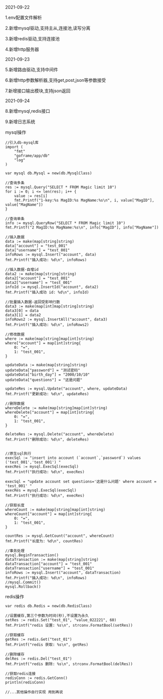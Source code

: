 2021-09-22

1.env配置文件解析

2.新增mysql驱动,支持主从,连接池,读写分离

3.新增redis驱动,支持连接池

4.新增http服务器

2021-09-23

5.新增路由驱动,支持中间件

6.新增http参数解析器,支持get,post,json等参数接受

7.新增接口输出模块,支持json返回

2021-09-24

8.新增mysql,redis接口

9.新增日志系统

mysql操作
    
    //引入db-mysql库
    import (
        "fmt"
        "goframe/app/db"
        "log"
    )

    var mysql db.Mysql = new(db.MysqlClass)
    
    //查询多条
    res := mysql.Query("SELECT * FROM Magic limit 10")
    for i := 0; i <= len(res); i++ {
        value := res[i]
        fmt.Printf("1-key:%s MagID:%s MagName:%s\n", i, value["MagID"], value["MagName"])
    }
    
    //查询单条
    info := mysql.QueryRow("SELECT * FROM Magic limit 10")
    fmt.Printf("2 MagID:%s MagName:%s\n", info["MagID"], info["MagName"])

    //插入数据
    data := make(map[string]string)
    data["account"] = "test_001"
    data["username"] = "test_001"
    infoRows := mysql.Insert("account", data)
    fmt.Printf("插入成功: %d\n", infoRows)
    
    //插入数据-自增id
    data2 := make(map[string]string)
    data2["account"] = "test_001"
    data2["username"] = "test_001"
    infoId := mysql.InsertId("account", data2)
    fmt.Printf("插入成功 id: %d\n", infoId)
    
    //批量插入数据-返回受影响行数
    data3 := make(map[int]map[string]string)
    data3[0] = data
    data3[1] = data2
    infoRows2 := mysql.InsertAll("account", data3)
    fmt.Printf("插入成功: %d\n", infoRows2)
    
    //修改数据
    where := make(map[string]map[int]string)
    where["account"] = map[int]string{
        0: "=",
        1: "test_001",
    }
    
    updateData := make(map[string]string)
    updateData["password"] = "测试密码"
    updateData["birth_day"] = "2000/10/10"
    updateData["questions"] = "这是问题"
    
    updateRes := mysql.Update("account", where, updateData)
    fmt.Printf("更新成功: %d\n", updateRes)
    
    //删除数据
    whereDelete := make(map[string]map[int]string)
    whereDelete["account"] = map[int]string{
        0: "=",
        1: "test_001",
    }

    deleteRes := mysql.Delete("account", whereDelete)
    fmt.Printf("删除成功: %d\n", deleteRes)
    
    
    //原生sql执行
    execSql := "insert into account (`account`,`password`) values ('test_001','test_001') "
    execRes := mysql.ExecSql(execSql)
    fmt.Printf("执行成功: %d\n", execRes)

    execSql = "update account set questions='这是什么问题' where account = 'test_001' "
    execRes = mysql.ExecSql(execSql)
    fmt.Printf("执行成功: %d\n", execRes)
    
    //获取长度
    whereCount := make(map[string]map[int]string)
    whereCount["account"] = map[int]string{
        0: "=",
        1: "test_001",
    }
    
    countRes := mysql.GetCount("account", whereCount)
    fmt.Printf("长度为: %d\n", countRes)
    
    //事务处理
    mysql.BeginTransaction()
    dataTransaction := make(map[string]string)
    dataTransaction["account"] = "test_001"
    dataTransaction["username"] = "test_001"
    infoRows := mysql.Insert("account", dataTransaction)
    fmt.Printf("插入成功: %d\n", infoRows)
    //mysql.Commit()
    mysql.Rollback()
    
    
redis操作

    var redis db.Redis = new(db.RedisClass)

    //设置缓存,第三个参数为时间(秒),不设置为永久
    setRes := redis.Set("test_01", "value_022221", 60)
    fmt.Printf("redis 设置: %s\n", strconv.FormatBool(setRes))

    //获取缓存
    getRes := redis.Get("test_01")
    fmt.Printf("redis 获取: %s\n", getRes)

    //删除缓存
    delRes := redis.Del("test_01")
    fmt.Printf("redis 删除: %s\n", strconv.FormatBool(delRes))

    //获取redis连接
    redisConn := redis.GetConn()
    println(redisConn)
    
    //...其他操作自行实现 用到再说
